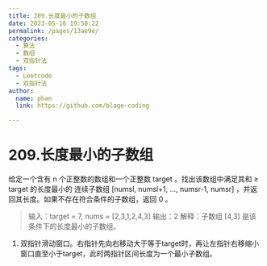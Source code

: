 ```yaml
---
title: 209.长度最小的子数组
date: 2023-05-16 19:50:22
permalink: /pages/13ae9e/
categories: 
  - 算法
  - 数组
  - 双指针法
tags: 
  - Leetcode
  - 双指针法
author: 
  name: phan
  link: https://github.com/blage-coding

---
```

# 209.长度最小的子数组

给定一个含有 n 个正整数的数组和一个正整数 target 。找出该数组中满足其和 ≥ target 的长度最小的 连续子数组 [numsl, numsl+1, ..., numsr-1, numsr] ，并返回其长度。如果不存在符合条件的子数组，返回 0 。

> 输入：target = 7, nums = [2,3,1,2,4,3]
> 输出：2
> 解释：子数组 [4,3] 是该条件下的长度最小的子数组。

1. 双指针滑动窗口。右指针先向右移动大于等于target时，再让左指针右移缩小窗口直至小于target，此时两指针区间长度为一个最小子数组。